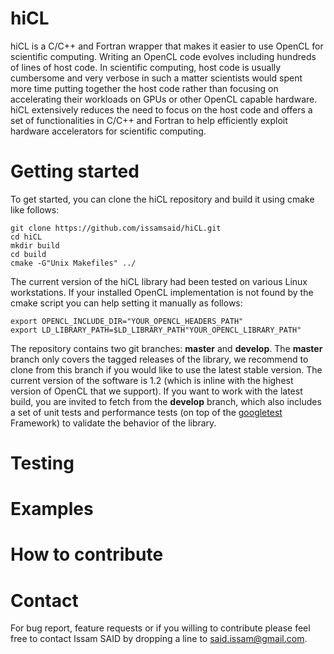 # hiCL
hiCL is a C/C++ and Fortran wrapper that makes it easier to use OpenCL
for scientific computing. Writing an OpenCL code evolves including hundreds 
of lines of host code. In scientific computing, host code is usually cumbersome
and very verbose in such a matter scientists would spent more time putting 
together the host code rather than focusing on accelerating their workloads
on GPUs or other OpenCL capable hardware.<br/>
hiCL extensively reduces the need to focus on the host code and offers a set
of functionalities in C/C++ and Fortran to help efficiently exploit hardware
accelerators for scientific computing.

# Getting started
To get started, you can clone the hiCL repository and build it using cmake like
follows:
```
git clone https://github.com/issamsaid/hiCL.git
cd hiCL
mkdir build
cd build
cmake -G"Unix Makefiles" ../
```
The current version of the hiCL library had been tested on various Linux 
workstations.
If your installed OpenCL implementation is not found by the cmake script you 
can help setting it manually as follows:
```
export OPENCL_INCLUDE_DIR="YOUR_OPENCL_HEADERS_PATH"
export LD_LIBRARY_PATH=$LD_LIBRARY_PATH"YOUR_OPENCL_LIBRARY_PATH"
```
The repository contains two git branches: **master** and **develop**. 
The **master** branch
only covers the tagged releases of the library, we recommend to clone from this 
branch if you would like to use the latest stable version. 
The current version of the software is 1.2 (which is inline with the highest 
version of OpenCL that we support).
If you want to work with the latest build, you are invited to fetch from the 
**develop** branch, which also includes a set of unit tests and performance 
tests (on top of the [googletest](https://github.com/google/googletest/) 
Framework) to validate the behavior of the library.
# Testing

# Examples

# How to contribute

# Contact
For bug report, feature requests or if you willing to contribute please 
feel free to contact Issam SAID by dropping a line to said.issam@gmail.com.